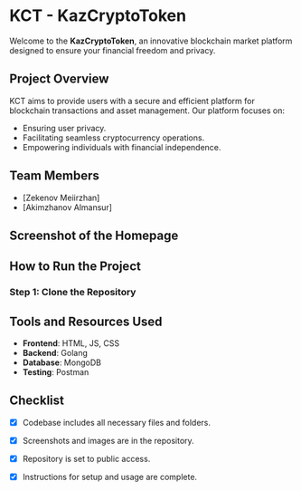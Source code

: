 # KCT - KazCryptoToken

Welcome to the **KazCryptoToken**, an innovative blockchain market platform designed to ensure your financial freedom and privacy.

## Project Overview

KCT aims to provide users with a secure and efficient platform for blockchain transactions and asset management. Our platform focuses on:
- Ensuring user privacy.
- Facilitating seamless cryptocurrency operations.
- Empowering individuals with financial independence.

## Team Members
- [Zekenov Meiirzhan]
- [Akimzhanov Almansur]


## Screenshot of the Homepage


## How to Run the Project

### Step 1: Clone the Repository


## Tools and Resources Used
- **Frontend**: HTML, JS, CSS
- **Backend**: Golang
- **Database**: MongoDB
- **Testing**: Postman


## Checklist
- [x] Codebase includes all necessary files and folders.
- [x] Screenshots and images are in the repository.
- [x] Repository is set to public access.
- [x] Instructions for setup and usage are complete.


